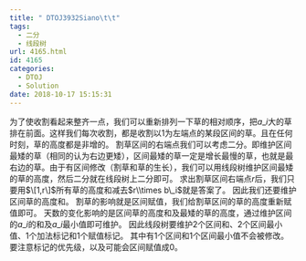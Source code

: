 ```yaml
---
title: " DTOJ3932Siano\t\t"
tags:
  - 二分
  - 线段树
url: 4165.html
id: 4165
categories:
  - DTOJ
  - Solution
date: 2018-10-17 15:15:31
---
```


为了使收割看起来整齐一点，我们可以重新排列一下草的相对顺序，把$a\_i$大的草排在前面。这样我们每次收割，都是收割以$1$为左端点的某段区间的草。且在任何时刻，草的高度都是非增的。 割草区间的右端点我们可以考虑二分。即维护区间最矮的草（相同的认为右边更矮），区间最矮的草一定是增长最慢的草，也就是最右边的草。由于有区间修改（割草和草的生长），我们可以用线段树维护区间最矮的草的高度，然后二分就在线段树上二分即可。 求出割草区间右端点$r$后，我们只要用$\[1,r\]$所有草的高度和减去$r\\times b\_i$就是答案了。 因此我们还要维护区间草的高度和。 割草的影响就是区间赋值，我们给割草区间的草的高度重新赋值即可。 天数的变化影响的是区间草的高度和及最矮的草的高度，通过维护区间的$a\_i$的和及$a\_i$最小值即可维护。 因此线段树要维护$2$个区间和、$2$个区间最小值、$1$个加法标记和$1$个赋值标记。 其中有$1$个区间和$1$个区间最小值不会被修改。 要注意标记的优先级，以及可能会区间赋值成$0$。